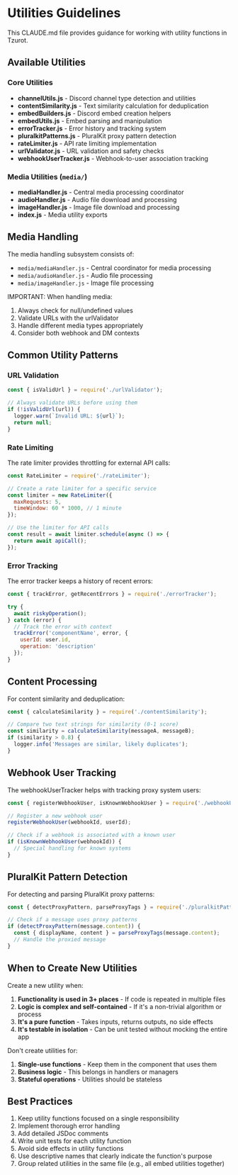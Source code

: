 # Utilities Guidelines

This CLAUDE.md file provides guidance for working with utility functions in Tzurot.

## Available Utilities

### Core Utilities
- **channelUtils.js** - Discord channel type detection and utilities
- **contentSimilarity.js** - Text similarity calculation for deduplication
- **embedBuilders.js** - Discord embed creation helpers
- **embedUtils.js** - Embed parsing and manipulation
- **errorTracker.js** - Error history and tracking system
- **pluralkitPatterns.js** - PluralKit proxy pattern detection
- **rateLimiter.js** - API rate limiting implementation
- **urlValidator.js** - URL validation and safety checks
- **webhookUserTracker.js** - Webhook-to-user association tracking

### Media Utilities (`media/`)
- **mediaHandler.js** - Central media processing coordinator
- **audioHandler.js** - Audio file download and processing
- **imageHandler.js** - Image file download and processing
- **index.js** - Media utility exports

## Media Handling

The media handling subsystem consists of:

- `media/mediaHandler.js` - Central coordinator for media processing
- `media/audioHandler.js` - Audio file processing
- `media/imageHandler.js` - Image file processing

IMPORTANT: When handling media:
1. Always check for null/undefined values
2. Validate URLs with the urlValidator
3. Handle different media types appropriately
4. Consider both webhook and DM contexts

## Common Utility Patterns

### URL Validation

```javascript
const { isValidUrl } = require('./urlValidator');

// Always validate URLs before using them
if (!isValidUrl(url)) {
  logger.warn(`Invalid URL: ${url}`);
  return null;
}
```

### Rate Limiting

The rate limiter provides throttling for external API calls:

```javascript
const RateLimiter = require('./rateLimiter');

// Create a rate limiter for a specific service
const limiter = new RateLimiter({
  maxRequests: 5,
  timeWindow: 60 * 1000, // 1 minute
});

// Use the limiter for API calls
const result = await limiter.schedule(async () => {
  return await apiCall();
});
```

### Error Tracking

The error tracker keeps a history of recent errors:

```javascript
const { trackError, getRecentErrors } = require('./errorTracker');

try {
  await riskyOperation();
} catch (error) {
  // Track the error with context
  trackError('componentName', error, {
    userId: user.id,
    operation: 'description'
  });
}
```

## Content Processing

For content similarity and deduplication:

```javascript
const { calculateSimilarity } = require('./contentSimilarity');

// Compare two text strings for similarity (0-1 score)
const similarity = calculateSimilarity(messageA, messageB);
if (similarity > 0.8) {
  logger.info('Messages are similar, likely duplicates');
}
```

## Webhook User Tracking

The webhookUserTracker helps with tracking proxy system users:

```javascript
const { registerWebhookUser, isKnownWebhookUser } = require('./webhookUserTracker');

// Register a new webhook user
registerWebhookUser(webhookId, userId);

// Check if a webhook is associated with a known user
if (isKnownWebhookUser(webhookId)) {
  // Special handling for known systems
}
```

## PluralKit Pattern Detection

For detecting and parsing PluralKit proxy patterns:

```javascript
const { detectProxyPattern, parseProxyTags } = require('./pluralkitPatterns');

// Check if a message uses proxy patterns
if (detectProxyPattern(message.content)) {
  const { displayName, content } = parseProxyTags(message.content);
  // Handle the proxied message
}
```

## When to Create New Utilities

Create a new utility when:
1. **Functionality is used in 3+ places** - If code is repeated in multiple files
2. **Logic is complex and self-contained** - If it's a non-trivial algorithm or process
3. **It's a pure function** - Takes inputs, returns outputs, no side effects
4. **It's testable in isolation** - Can be unit tested without mocking the entire app

Don't create utilities for:
1. **Single-use functions** - Keep them in the component that uses them
2. **Business logic** - This belongs in handlers or managers
3. **Stateful operations** - Utilities should be stateless

## Best Practices

1. Keep utility functions focused on a single responsibility
2. Implement thorough error handling
3. Add detailed JSDoc comments
4. Write unit tests for each utility function
5. Avoid side effects in utility functions
6. Use descriptive names that clearly indicate the function's purpose
7. Group related utilities in the same file (e.g., all embed utilities together)